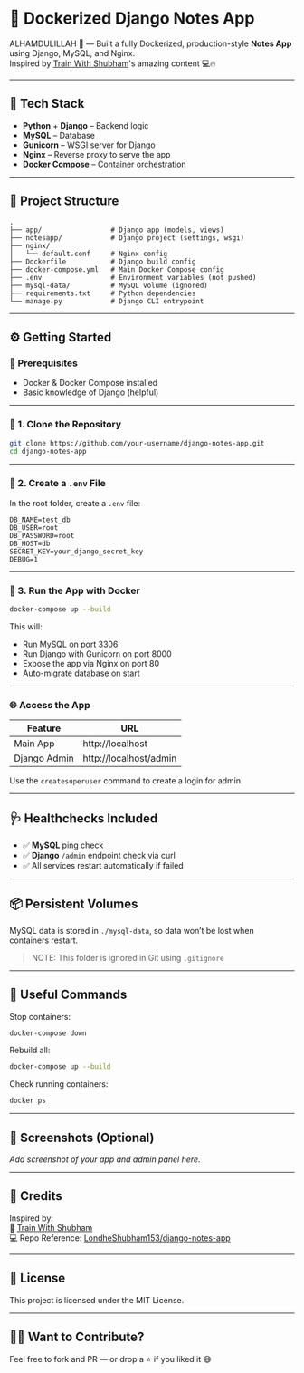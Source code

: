 # 🐳 Dockerized Django Notes App

ALHAMDULILLAH 🙌 — Built a fully Dockerized, production-style **Notes App** using Django, MySQL, and Nginx.  
Inspired by [Train With Shubham](https://www.youtube.com/@TrainWithShubham)'s amazing content 💻🔥

---

## 🚀 Tech Stack

- **Python** + **Django** – Backend logic  
- **MySQL** – Database  
- **Gunicorn** – WSGI server for Django  
- **Nginx** – Reverse proxy to serve the app  
- **Docker Compose** – Container orchestration

---

## 📁 Project Structure

```
.
├── app/                 # Django app (models, views)
├── notesapp/            # Django project (settings, wsgi)
├── nginx/
│   └── default.conf     # Nginx config
├── Dockerfile           # Django build config
├── docker-compose.yml   # Main Docker Compose config
├── .env                 # Environment variables (not pushed)
├── mysql-data/          # MySQL volume (ignored)
├── requirements.txt     # Python dependencies
└── manage.py            # Django CLI entrypoint
```

---

## ⚙️ Getting Started

### 🔧 Prerequisites

- Docker & Docker Compose installed  
- Basic knowledge of Django (helpful)

---

### 🧪 1. Clone the Repository

```bash
git clone https://github.com/your-username/django-notes-app.git
cd django-notes-app
```

---

### 🔐 2. Create a `.env` File

In the root folder, create a `.env` file:

```env
DB_NAME=test_db
DB_USER=root
DB_PASSWORD=root
DB_HOST=db
SECRET_KEY=your_django_secret_key
DEBUG=1
```

---

### 🐳 3. Run the App with Docker

```bash
docker-compose up --build
```

This will:
- Run MySQL on port 3306  
- Run Django with Gunicorn on port 8000  
- Expose the app via Nginx on port 80  
- Auto-migrate database on start

---

### 🌐 Access the App

| Feature        | URL                      |
|----------------|---------------------------|
| Main App       | http://localhost          |
| Django Admin   | http://localhost/admin    |

Use the `createsuperuser` command to create a login for admin.

---

## 🩺 Healthchecks Included

- ✅ **MySQL** ping check  
- ✅ **Django** `/admin` endpoint check via curl  
- ✅ All services restart automatically if failed  

---

## 📦 Persistent Volumes

MySQL data is stored in `./mysql-data`, so data won’t be lost when containers restart.

> NOTE: This folder is ignored in Git using `.gitignore`

---

## 📜 Useful Commands

Stop containers:
```bash
docker-compose down
```

Rebuild all:
```bash
docker-compose up --build
```

Check running containers:
```bash
docker ps
```

---

## 📸 Screenshots (Optional)

*Add screenshot of your app and admin panel here.*

---

## 🤝 Credits

Inspired by:  
🎥 [Train With Shubham](https://www.youtube.com/@TrainWithShubham)  
💻 Repo Reference: [LondheShubham153/django-notes-app](https://github.com/LondheShubham153/django-notes-app)

---

## 🪪 License

This project is licensed under the MIT License.

---

## 🙋‍♂️ Want to Contribute?

Feel free to fork and PR — or drop a ⭐ if you liked it 😄

